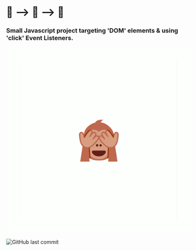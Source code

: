 # 🙊 --> 🙉 --> 🙈

### Small Javascript project targeting 'DOM' elements & using 'click' Event Listeners.

![](https://github.com/cba0311/No-Evil/blob/master/media/No-Evil.gif)

![GitHub last commit](https://img.shields.io/github/last-commit/cba0311/No-Evil?style=flat-square)
